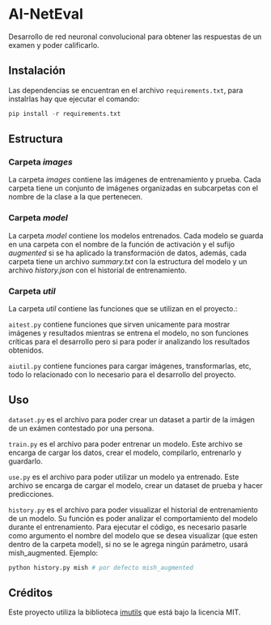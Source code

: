 # AI-NetEval

Desarrollo de red neuronal convolucional para obtener las respuestas de un examen y poder calificarlo.

## Instalación

Las dependencias se encuentran en el archivo `requirements.txt`, para instalrlas hay que ejecutar el comando:

```python
pip install -r requirements.txt
```

## Estructura

### Carpeta _images_

La carpeta _images_ contiene las imágenes de entrenamiento y prueba. Cada carpeta tiene un conjunto de imágenes organizadas en subcarpetas con el nombre de la clase a la que pertenecen.

### Carpeta _model_

La carpeta _model_ contiene los modelos entrenados. Cada modelo se guarda en una carpeta con el nombre de la función de activación y el sufijo _augmented_ si se ha aplicado la transformación de datos, además, cada carpeta tiene un archivo _summary.txt_ con la estructura del modelo y un archivo _history.json_ con el historial de entrenamiento.

### Carpeta _util_

La carpeta _util_ contiene las funciones que se utilizan en el proyecto.:

`aitest.py` contiene funciones que sirven unicamente para mostrar imágenes y resultados mientras se entrena el modelo, no son funciones críticas para el desarrollo pero si para poder ir analizando los resultados obtenidos.

`aiutil.py` contiene funciones para cargar imágenes, transformarlas, etc, todo lo relacionado con lo necesario para el desarrollo del proyecto.

## Uso

`dataset.py` es el archivo para poder crear un dataset a partir de la imágen de un exámen contestado por una persona.

`train.py` es el archivo para poder entrenar un modelo. Este archivo se encarga de cargar los datos, crear el modelo, compilarlo, entrenarlo y guardarlo.

`use.py` es el archivo para poder utilizar un modelo ya entrenado. Este archivo se encarga de cargar el modelo, crear un dataset de prueba y hacer predicciones.

`history.py` es el archivo para poder visualizar el historial de entrenamiento de un modelo. Su función es poder analizar el comportamiento del modelo durante el entrenamiento. Para ejecutar el código, es necesario pasarle como argumento el nombre del modelo que se desea visualizar (que esten dentro de la carpeta model), si no se le agrega ningún parámetro, usará mish_augmented. Ejemplo:

```python
python history.py mish # por defecto mish_augmented
```

## Créditos

Este proyecto utiliza la biblioteca [imutils](https://github.com/PyImageSearch/imutils) que está bajo la licencia MIT. 
